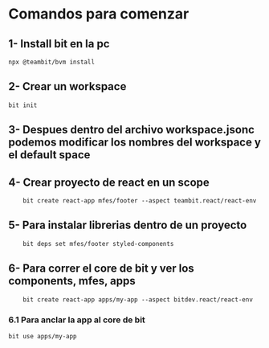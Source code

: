 # Comandos para comenzar

## 1- Install bit en la pc

```
npx @teambit/bvm install
```

## 2- Crear un workspace

```
bit init
```

## 3- Despues dentro del archivo workspace.jsonc podemos modificar los nombres del workspace y el default space

## 4- Crear proyecto de react en un scope

```
    bit create react-app mfes/footer --aspect teambit.react/react-env
```

## 5- Para instalar librerias dentro de un proyecto

```
    bit deps set mfes/footer styled-components
```

## 6- Para correr el core de bit y ver los components, mfes, apps

```
    bit create react-app apps/my-app --aspect bitdev.react/react-env
```

### 6.1 Para anclar la app al core de bit

```
bit use apps/my-app
```
